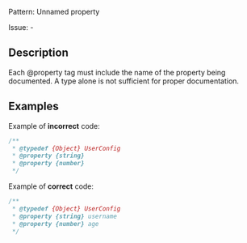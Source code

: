 Pattern: Unnamed property

Issue: -

## Description

Each @property tag must include the name of the property being documented. A type alone is not sufficient for proper documentation.

## Examples

Example of **incorrect** code:
```javascript
/**
 * @typedef {Object} UserConfig
 * @property {string}
 * @property {number}
 */
```

Example of **correct** code:
```javascript
/**
 * @typedef {Object} UserConfig
 * @property {string} username
 * @property {number} age
 */
```